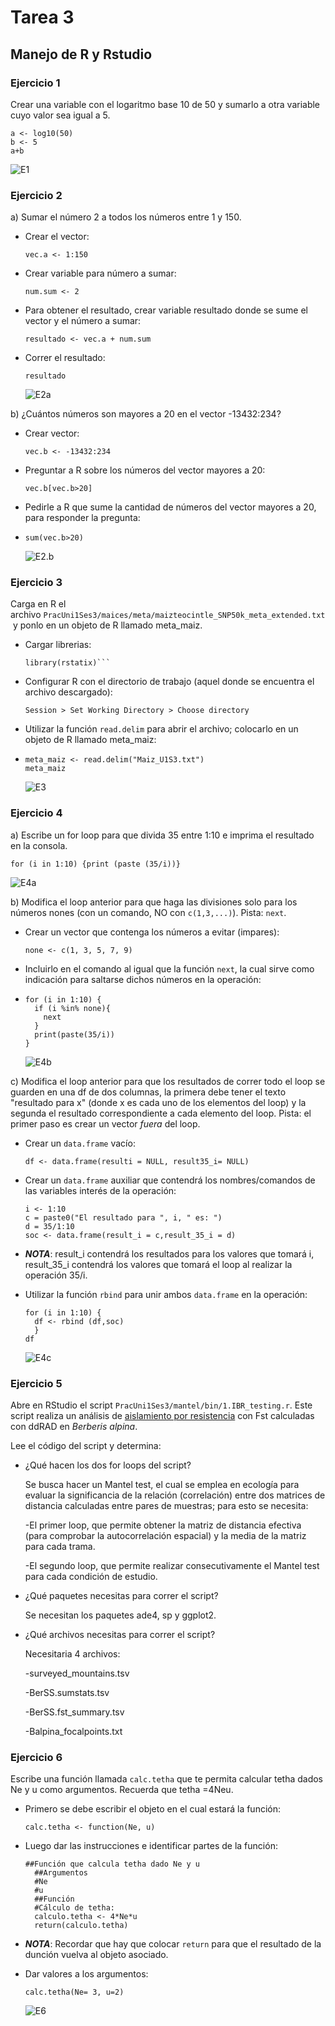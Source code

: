 # Tarea 3

## Manejo de R y Rstudio

### Ejercicio 1

Crear una variable con el logaritmo base 10 de 50 y sumarlo a otra variable cuyo valor sea igual a 5.

```
a <- log10(50)
b <- 5
a+b
```

![E1](C:\Users\cosit\Pictures\Ejercicio%201,%20Tarea%203%20bioinfo.png)

### Ejercicio 2

a) Sumar el número 2 a todos los números entre 1 y 150.

* Crear el vector: 
  
  `vec.a <- 1:150`

* Crear variable para número a sumar:
  
  `num.sum <- 2`

* Para obtener el resultado, crear variable resultado donde se sume el vector y el número a sumar:
  
  `resultado <- vec.a + num.sum`

* Correr el resultado:
  
  `resultado`
  
  ![E2a](C:\Users\cosit\Pictures\Ejercicio%202.a,%20Tarea%203%20bioinfo.png)

b) ¿Cuántos números son mayores a 20 en el vector -13432:234?

* Crear vector:
  
  `vec.b <- -13432:234`

* Preguntar a R sobre los números del vector mayores a 20:
  
  `vec.b[vec.b>20]`

* Pedirle a R que sume la cantidad de números del vector mayores a 20, para responder la pregunta:

* `sum(vec.b>20)`
  
  ![E2.b](C:\Users\cosit\Pictures\Ejercicio%202.b,%20Tarea%203%20bioinfo.png)

### Ejercicio 3

Carga en R el archivo `PracUni1Ses3/maices/meta/maizteocintle_SNP50k_meta_extended.txt` y ponlo en un objeto de R llamado meta_maiz.

* Cargar librerias:
  
  ```library(readr)
  library(rstatix)```
  ```

* Configurar R con el directorio de trabajo (aquel donde se encuentra el archivo descargado):
  
  `Session > Set Working Directory > Choose directory`

* Utilizar la función `read.delim` para abrir el archivo; colocarlo en un objeto de R llamado meta_maiz:

* ```
  meta_maiz <- read.delim("Maiz_U1S3.txt")
  meta_maiz
  ```
  
  ![E3](C:\Users\cosit\Pictures\Ejercicio%203,%20Tarea%203%20bioinfo.png)

### Ejercicio 4

a) Escribe un for loop para que divida 35 entre 1:10 e imprima el resultado en la consola.

`for (i in 1:10) {print (paste (35/i))}`

![E4a](C:\Users\cosit\Pictures\Ejercicio%204a,%20Tarea%203%20bioinfo.png)

b) Modifica el loop anterior para que haga las divisiones solo para los números nones (con un comando, NO con `c(1,3,...)`). Pista: `next`.

* Crear un vector que contenga los números a evitar (impares):
  
  `none <- c(1, 3, 5, 7, 9)`

* Incluirlo en el comando al igual que la función `next`, la cual sirve como indicación para saltarse dichos números en la operación:

* ```
  for (i in 1:10) {
    if (i %in% none){
      next
    }
    print(paste(35/i))
  }
  ```
  
  ![E4b](C:\Users\cosit\Pictures\Ejercicio%204b,%20Tarea%203%20bioinfo.png)

c) Modifica el loop anterior para que los resultados de correr todo el loop se guarden en una df de dos columnas, la primera debe tener el texto "resultado para x" (donde x es cada uno de los elementos del loop) y la segunda el resultado correspondiente a cada elemento del loop. Pista: el primer paso es crear un vector *fuera* del loop. 

* Crear un `data.frame` vacío:
  
  `df <- data.frame(resulti = NULL, result35_i= NULL)`

* Crear un `data.frame` auxiliar que contendrá los nombres/comandos de las variables interés de la operación:
  
  ```
  i <- 1:10
  c = paste0("El resultado para ", i, " es: ")
  d = 35/1:10
  soc <- data.frame(result_i = c,result_35_i = d)
  ```

* ***NOTA***: result_i contendrá los resultados para los valores que tomará i, result_35_i contendrá los valores que tomará el loop al realizar la operación 35/i.

* Utilizar la función `rbind` para unir ambos `data.frame` en la operación:
  
  ```
  for (i in 1:10) {
    df <- rbind (df,soc)
    }
  df
  ```
  
  ![E4c](C:\Users\cosit\Pictures\Ejercicio%204c,%20Tarea%203%20bioinfo.png)

### Ejercicio 5

Abre en RStudio el script `PracUni1Ses3/mantel/bin/1.IBR_testing.r`. Este script realiza un análisis de [aislamiento por resistencia](http://www.bioone.org/doi/abs/10.1554/05-321.1) con Fst calculadas con ddRAD en *Berberis alpina*.

Lee el código del script y determina:

- ¿Qué hacen los dos for loops del script?
  
  Se busca hacer un Mantel test, el cual se emplea en ecología para evaluar la significancia de la relación (correlación) entre dos matrices de distancia calculadas entre pares de muestras; para esto se necesita:
  
  -El primer loop, que permite obtener la matriz de distancia efectiva (para comprobar la autocorrelación espacial) y la media de la matriz para cada trama.
  
  -El segundo loop, que permite realizar consecutivamente el Mantel test para cada condición de estudio.

- ¿Qué paquetes necesitas para correr el script?
  
  Se necesitan los paquetes ade4, sp y ggplot2.

- ¿Qué archivos necesitas para correr el script?
  
  Necesitaria 4 archivos:
  
  -surveyed_mountains.tsv
  
  -BerSS.sumstats.tsv
  
  -BerSS.fst_summary.tsv
  
  -Balpina_focalpoints.txt

### Ejercicio 6

Escribe una función llamada `calc.tetha` que te permita calcular tetha dados Ne y u como argumentos. Recuerda que tetha =4Neu.

* Primero se debe escribir el objeto en el cual estará la función:
  
  `calc.tetha <- function(Ne, u)`

* Luego dar las instrucciones e identificar partes de la función:
  
  ```
  ##Función que calcula tetha dado Ne y u
    ##Argumentos
    #Ne
    #u
    ##Función
    #Cálculo de tetha:
    calculo.tetha <- 4*Ne*u
    return(calculo.tetha)
  ```

* ***NOTA***: Recordar que hay que colocar `return` para que el resultado de la dunción vuelva al objeto asociado.

* Dar valores a los argumentos:
  
  `calc.tetha(Ne= 3, u=2)`
  
  ![E6](C:\Users\cosit\Pictures\Ejercicio%206,%20Tarea%203%20bioinfo.png)

# 
